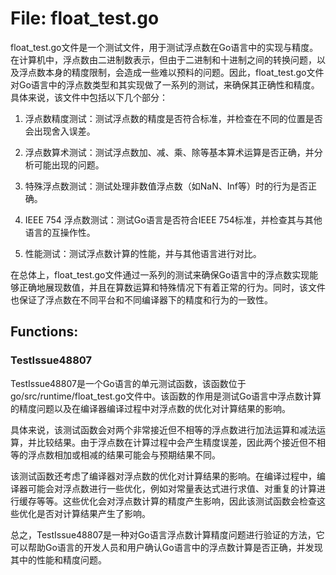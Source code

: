# File: float_test.go

float_test.go文件是一个测试文件，用于测试浮点数在Go语言中的实现与精度。在计算机中，浮点数由二进制数表示，但由于二进制和十进制之间的转换问题，以及浮点数本身的精度限制，会造成一些难以预料的问题。因此，float_test.go文件对Go语言中的浮点数类型和其实现做了一系列的测试，来确保其正确性和精度。具体来说，该文件中包括以下几个部分：

1. 浮点数精度测试：测试浮点数的精度是否符合标准，并检查在不同的位置是否会出现舍入误差。

2. 浮点数算术测试：测试浮点数加、减、乘、除等基本算术运算是否正确，并分析可能出现的问题。

3. 特殊浮点数测试：测试处理非数值浮点数（如NaN、Inf等）时的行为是否正确。

4. IEEE 754 浮点数测试：测试Go语言是否符合IEEE 754标准，并检查其与其他语言的互操作性。

5. 性能测试：测试浮点数计算的性能，并与其他语言进行对比。

在总体上，float_test.go文件通过一系列的测试来确保Go语言中的浮点数实现能够正确地展现数值，并且在算数运算和特殊情况下有着正常的行为。同时，该文件也保证了浮点数在不同平台和不同编译器下的精度和行为的一致性。

## Functions:

### TestIssue48807

TestIssue48807是一个Go语言的单元测试函数，该函数位于go/src/runtime/float_test.go文件中。该函数的作用是测试Go语言中浮点数计算的精度问题以及在编译器编译过程中对浮点数的优化对计算结果的影响。

具体来说，该测试函数会对两个非常接近但不相等的浮点数进行加法运算和减法运算，并比较结果。由于浮点数在计算过程中会产生精度误差，因此两个接近但不相等的浮点数相加或相减的结果可能会与预期结果不同。

该测试函数还考虑了编译器对浮点数的优化对计算结果的影响。在编译过程中，编译器可能会对浮点数进行一些优化，例如对常量表达式进行求值、对重复的计算进行缓存等等。这些优化会对浮点数计算的精度产生影响，因此该测试函数会检查这些优化是否对计算结果产生了影响。

总之，TestIssue48807是一种对Go语言浮点数计算精度问题进行验证的方法，它可以帮助Go语言的开发人员和用户确认Go语言中的浮点数计算是否正确，并发现其中的性能和精度问题。




